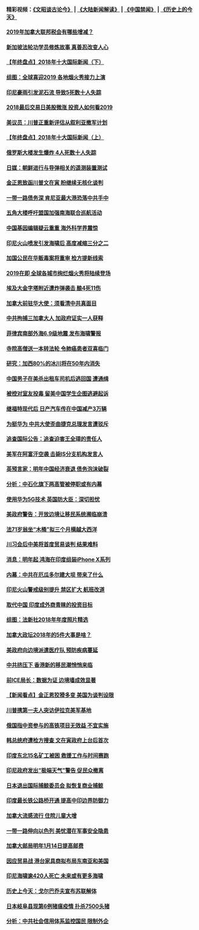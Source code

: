#### 精彩视频：[《文昭谈古论今》](https://github.com/gfw-breaker/wenzhao/blob/master/README.md?t=01011831) | [《大陆新闻解读》](https://github.com/gfw-breaker/ntdtv-comedy/blob/master/README.md?t=01011831) | [《中国禁闻》](https://github.com/gfw-breaker/ntdtv-news/blob/master/README.md?t=01011831) | [《历史上的今天》](https://github.com/gfw-breaker/today-in-history/blob/master/README.md?t=01011831) 

#### [2019年加拿大联邦税会有哪些增减？](../pages/nsc418/n10946693.md?t=01011831) 

#### [新加坡法轮功学员修炼故事 真善忍改变人心](../pages/nsc418/n10946163.md?t=01011831) 

#### [【年终盘点】2018年十大国际新闻（下）](../pages/nsc418/n10925458.md?t=01011831) 

#### [组图：全球喜迎2019 各地烟火秀接力上演](../pages/nsc418/n10945584.md?t=01011831) 

#### [印尼豪雨引发泥石流 导致5死数十人失踪](../pages/nsc418/n10945409.md?t=01011831) 

#### [2018最后交易日美股微涨 投资人如何看2019](../pages/nsc418/n10944797.md?t=01011831) 

#### [美议员：川普正重新评估从叙利亚撤军计划](../pages/nsc418/n10944364.md?t=01011831) 

#### [【年终盘点】2018年十大国际新闻（上）](../pages/nsc418/n10924773.md?t=01011831) 

#### [俄罗斯大楼发生爆炸 4人死数十人失踪](../pages/nsc418/n10943682.md?t=01011831) 

#### [日媒：朝鲜进行与导弹相关的遥测装置测试](../pages/nsc418/n10943525.md?t=01011831) 

#### [金正恩致函川普文在寅 盼继续无核化谈判](../pages/nsc418/n10943074.md?t=01011831) 

#### [一带一路债务深 肯尼亚最大港恐落中共手中](../pages/nsc418/n10942794.md?t=01011831) 

#### [五角大楼呼吁盟国加强南海联合巡航活动](../pages/nsc418/n10942310.md?t=01011831) 

#### [中国基因编辑疑云重重 海外科学界震惊](../pages/nsc418/n10940149.md?t=01011831) 

#### [印尼火山喷发引发海啸后 高度减缩三分之二](../pages/nsc418/n10941435.md?t=01011831) 

#### [加国公民在华贩毒案将重审 检方提新线索](../pages/nsc418/n10940613.md?t=01011831) 

#### [2019在即 全球各城市绚烂烟火秀将陆续登场](../pages/nsc418/n10940465.md?t=01011831) 

#### [埃及大金字塔附近遭炸弹袭击 酿4死11伤](../pages/nsc418/n10940511.md?t=01011831) 

#### [加拿大前驻华大使：须看清中共真面目](../pages/nsc418/n10940389.md?t=01011831) 

#### [中共拘捕三加拿大人 加政府证实一人获释](../pages/nsc418/n10939393.md?t=01011831) 

#### [菲律宾南部外海6.9级地震 发布海啸警报](../pages/nsc418/n10939652.md?t=01011831) 

#### [寺院高僧送一本转法轮 令肺癌患者双喜临门](../pages/nsc418/n10937173.md?t=01011831) 

#### [研究：加西80%的冰川将在50年内消失](../pages/nsc418/n10939068.md?t=01011831) 

#### [中国男子在美杀出租车司机后逃回国 遭通缉](../pages/nsc418/n10939162.md?t=01011831) 

#### [被控对室友投毒 留美中国学生企图逃避起诉](../pages/nsc418/n10939143.md?t=01011831) 

#### [继福特现代后 日产汽车传在中国减产3万辆](../pages/nsc418/n10938892.md?t=01011831) 

#### [为挺华为 中共大使歪曲捷克总理发言遭驳斥](../pages/nsc418/n10938867.md?t=01011831) 

#### [追查国际公告：追查迫害王全璋的责任人](../pages/nsc418/n10937997.md?t=01011831) 

#### [美军在阿富汗空袭 击毙IS分支机构发言人](../pages/nsc418/n10937943.md?t=01011831) 

#### [英预言家：明年中国经济衰退 债务泡沫破裂](../pages/nsc418/n10937862.md?t=01011831) 

#### [分析：中石化旗下两高管被停职或有内幕](../pages/nsc418/n10936480.md?t=01011831) 

#### [使用华为5G技术 英国防大臣：深切担忧](../pages/nsc418/n10936847.md?t=01011831) 

#### [美政府警告：开放边境让移民系统濒临崩溃](../pages/nsc418/n10936858.md?t=01011831) 

#### [法71岁翁坐“木桶”拟三个月横越大西洋](../pages/nsc418/n10936510.md?t=01011831) 

#### [川习会后中美将首度贸易谈判 结果难料](../pages/nsc418/n10936366.md?t=01011831) 

#### [消息：明年起 鸿海在印度组装iPhone X系列](../pages/nsc418/n10936455.md?t=01011831) 

#### [内幕：中共在厄瓜多尔建大坝 带来了什么](../pages/nsc418/n10936259.md?t=01011831) 

#### [印尼火山警戒级别提升 禁区扩大 航班改道](../pages/nsc418/n10936243.md?t=01011831) 

#### [取代中国 印度成外商青睐的投资目标](../pages/nsc418/n10935215.md?t=01011831) 

#### [组图：法新社2018年年度照片精选](../pages/nsc418/n10935213.md?t=01011831) 

#### [加拿大政坛2018年的5件大事是啥？](../pages/nsc418/n10934199.md?t=01011831) 

#### [美政府向边境派遣医疗队 预防疾病蔓延](../pages/nsc418/n10934482.md?t=01011831) 

#### [中共挤压下 香港新的移民潮悄悄来临](../pages/nsc418/n10934111.md?t=01011831) 

#### [前ICE局长：数据为证 边境墙成效显著](../pages/nsc418/n10934433.md?t=01011831) 

#### [【新闻看点】金正恩狡猾多变 美国为谈判设限](../pages/nsc418/n10934183.md?t=01011831) 

#### [川普携第一夫人突访伊拉克美军基地](../pages/nsc418/n10934352.md?t=01011831) 

#### [俄国指中资参与的高铁项目无效益 不宜实施](../pages/nsc418/n10934141.md?t=01011831) 

#### [韩总统府遭检方搜查 文在寅政府上台后首次](../pages/nsc418/n10933090.md?t=01011831) 

#### [印度东北15名矿工被困 救援工作与时间赛跑](../pages/nsc418/n10933676.md?t=01011831) 

#### [印尼政府发出“极端天气”警告 促民众撤离](../pages/nsc418/n10933470.md?t=01011831) 

#### [日本退出国际捕鲸委员会 拟恢复商业捕鲸](../pages/nsc418/n10933334.md?t=01011831) 

#### [印度最长铁公路桥开通 提高中印边界防御力](../pages/nsc418/n10932809.md?t=01011831) 

#### [加拿大流感流行 住院儿童大增](../pages/nsc418/n10932744.md?t=01011831) 

#### [一带一路伸向以色列 美忧潜在军事安全隐患](../pages/nsc418/n10932712.md?t=01011831) 

#### [加拿大邮局明年1月14日提高邮费](../pages/nsc418/n10932741.md?t=01011831) 

#### [因应贸易战 港台家具商拟布局东南亚和美国](../pages/nsc418/n10932654.md?t=01011831) 

#### [印尼海啸逾420人死亡 未来或有更多海啸](../pages/nsc418/n10932350.md?t=01011831) 

#### [历史上今天：戈尔巴乔夫宣布苏联解体](../pages/nsc418/n10932195.md?t=01011831) 

#### [日本岐阜县现第6例猪瘟疫情 扑杀7500头猪](../pages/nsc418/n10931585.md?t=01011831) 

#### [分析：中共社会信用体系监控国民 限制外企](../pages/nsc418/n10928781.md?t=01011831) 


